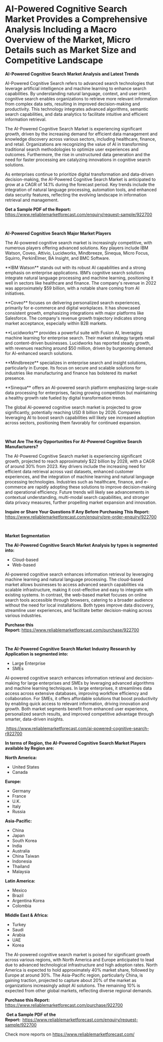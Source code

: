 <p><h1>AI-Powered Cognitive Search Market Provides a Comprehensive Analysis Including a Macro Overview of the Market, Micro Details such as Market Size and Competitive Landscape</h1></p><p><strong>AI-Powered Cognitive Search Market Analysis and Latest Trends</strong></p>
<p><p>AI-Powered Cognitive Search refers to advanced search technologies that leverage artificial intelligence and machine learning to enhance search capabilities. By understanding natural language, context, and user intent, cognitive search enables organizations to retrieve more relevant information from complex data sets, resulting in improved decision-making and productivity. This technology integrates advanced algorithms, semantic search capabilities, and data analytics to facilitate intuitive and efficient information retrieval.</p><p>The AI-Powered Cognitive Search Market is experiencing significant growth, driven by the increasing demand for efficient data management and knowledge discovery across various sectors, including healthcare, finance, and retail. Organizations are recognizing the value of AI in transforming traditional search methodologies to optimize user experiences and outcomes. Furthermore, the rise in unstructured data generation and the need for faster processing are catalyzing innovations in cognitive search solutions.</p><p>As enterprises continue to prioritize digital transformation and data-driven decision-making, the AI-Powered Cognitive Search Market is anticipated to grow at a CAGR of 14.1% during the forecast period. Key trends include the integration of natural language processing, automation tools, and enhanced data security features, reflecting the evolving landscape in information retrieval and management.</p></p>
<p><strong>Get a Sample PDF of the Report:&nbsp;</strong> <a href="https://www.reliablemarketforecast.com/enquiry/request-sample/922700?utm_campaign=2781&utm_medium=2&utm_source=Github&utm_content=ia&utm_term=11032025&utm_id=ai-powered-cognitive-search">https://www.reliablemarketforecast.com/enquiry/request-sample/922700</a></p>
<p>&nbsp;</p>
<p><strong>AI-Powered Cognitive Search Major Market Players</strong></p>
<p><p>The AI-powered cognitive search market is increasingly competitive, with numerous players offering advanced solutions. Key players include IBM Watson, Coveo, Attivio, Lucidworks, Mindbreeze, Sinequa, Micro Focus, Squirro, PerkinElmer, BA Insight, and BMC Software. </p><p>**IBM Watson** stands out with its robust AI capabilities and a strong emphasis on enterprise applications. IBM’s cognitive search solutions integrate natural language processing and machine learning, positioning it well in sectors like healthcare and finance. The company's revenue in 2022 was approximately $59 billion, with a notable share coming from AI initiatives.</p><p>**Coveo** focuses on delivering personalized search experiences, primarily for e-commerce and digital workplaces. It has showcased consistent growth, emphasizing integrations with major platforms like Salesforce. The company's revenue growth trajectory indicates strong market acceptance, especially within B2B markets.</p><p>**Lucidworks** provides a powerful suite with Fusion AI, leveraging machine learning for enterprise search. Their market strategy targets retail and content-driven businesses. Lucidworks has reported steady growth, with revenues reaching around $50 million, driven by burgeoning demand for AI-enhanced search solutions.</p><p>**Mindbreeze** specializes in enterprise search and insight solutions, particularly in Europe. Its focus on secure and scalable solutions for industries like manufacturing and finance has bolstered its market presence.</p><p>**Sinequa** offers an AI-powered search platform emphasizing large-scale data processing for enterprises, facing growing competition but maintaining a healthy growth rate fueled by digital transformation trends.</p><p>The global AI-powered cognitive search market is projected to grow significantly, potentially reaching USD 8 billion by 2026. Companies leveraging AI to boost search capabilities will likely see increased adoption across sectors, positioning them favorably for continued expansion.</p></p>
<p>&nbsp;</p>
<p><strong>What Are The Key Opportunities For AI-Powered Cognitive Search Manufacturers?</strong></p>
<p><p>The AI-Powered Cognitive Search market is experiencing significant growth, projected to reach approximately $22 billion by 2028, with a CAGR of around 30% from 2023. Key drivers include the increasing need for efficient data retrieval across vast datasets, enhanced customer experiences, and the integration of machine learning and natural language processing technologies. Industries such as healthcare, finance, and e-commerce are rapidly adopting these solutions to improve decision-making and operational efficiency. Future trends will likely see advancements in contextual understanding, multi-modal search capabilities, and stronger data privacy measures, further propelling market expansion and innovation.</p></p>
<p><strong>Inquire or Share Your Questions If Any Before Purchasing This Report:</strong> <a href="https://www.reliablemarketforecast.com/enquiry/pre-order-enquiry/922700?utm_campaign=2781&utm_medium=2&utm_source=Github&utm_content=ia&utm_term=11032025&utm_id=ai-powered-cognitive-search">https://www.reliablemarketforecast.com/enquiry/pre-order-enquiry/922700</a></p>
<p>&nbsp;</p>
<p><strong>Market Segmentation</strong></p>
<p><strong>The AI-Powered Cognitive Search Market Analysis by types is segmented into:</strong></p>
<p><ul><li>Cloud-based</li><li>Web-based</li></ul></p>
<p><p>AI-powered cognitive search enhances information retrieval by leveraging machine learning and natural language processing. The cloud-based market allows businesses to access advanced search capabilities via scalable infrastructure, making it cost-effective and easy to integrate with existing systems. In contrast, the web-based market focuses on online search tools accessible through browsers, catering to a broader audience without the need for local installations. Both types improve data discovery, streamline user experiences, and facilitate better decision-making across various industries.</p></p>
<p><strong>Purchase this Report:&nbsp;</strong><a href="https://www.reliablemarketforecast.com/purchase/922700?utm_campaign=2781&utm_medium=2&utm_source=Github&utm_content=ia&utm_term=11032025&utm_id=ai-powered-cognitive-search">https://www.reliablemarketforecast.com/purchase/922700</a></p>
<p>&nbsp;</p>
<p><strong>The AI-Powered Cognitive Search Market Industry Research by Application is segmented into:</strong></p>
<p><ul><li>Large Enterprise</li><li>SMEs</li></ul></p>
<p><p>AI-powered cognitive search enhances information retrieval and decision-making for large enterprises and SMEs by leveraging advanced algorithms and machine learning techniques. In large enterprises, it streamlines data access across extensive databases, improving workflow efficiency and collaboration. For SMEs, it offers affordable solutions that boost productivity by enabling quick access to relevant information, driving innovation and growth. Both market segments benefit from enhanced user experience, personalized search results, and improved competitive advantage through smarter, data-driven insights.</p></p>
<p><a href="https://www.reliablemarketforecast.com/ai-powered-cognitive-search-r922700?utm_campaign=2781&utm_medium=2&utm_source=Github&utm_content=ia&utm_term=11032025&utm_id=ai-powered-cognitive-search">&nbsp;https://www.reliablemarketforecast.com/ai-powered-cognitive-search-r922700</a></p>
<p><strong>In terms of Region, the AI-Powered Cognitive Search Market Players available by Region are:</strong></p>
<p>
    <p> <strong> North America: </strong>
        <ul>
            <li>United States</li>
            <li>Canada</li>
        </ul>
        </p> 
    <p> <strong> Europe: </strong>
        <ul>
            <li>Germany</li>
            <li>France</li>
            <li>U.K.</li>
            <li>Italy</li>
            <li>Russia</li>
        </ul>
        </p> 
    <p> <strong> Asia-Pacific: </strong>
        <ul>
            <li>China</li>
            <li>Japan</li>
            <li>South Korea</li>
            <li>India</li>
            <li>Australia</li>
            <li>China Taiwan</li>
            <li>Indonesia</li>
            <li>Thailand</li>
            <li>Malaysia</li>
        </ul>
        </p> 
    <p> <strong> Latin America: </strong>
        <ul>
            <li>Mexico</li>
            <li>Brazil</li>
            <li>Argentina Korea</li>
            <li>Colombia</li>
        </ul>
        </p> 
    <p> <strong> Middle East & Africa: </strong>
        <ul>
            <li>Turkey</li>
            <li>Saudi</li>
            <li>Arabia</li>
            <li>UAE</li>
            <li>Korea</li>
        </ul>
    </p>
    </p>
<p><p>The AI-powered cognitive search market is poised for significant growth across various regions, with North America and Europe anticipated to lead due to advanced technological infrastructure and high adoption rates. North America is expected to hold approximately 40% market share, followed by Europe at around 30%. The Asia-Pacific region, particularly China, is gaining traction, projected to capture about 20% of the market as organizations increasingly adopt AI solutions. The remaining 10% is expected from other global markets, reflecting diverse regional demands.</p></p>
<p><strong>Purchase this Report: </strong><a href="https://www.reliablemarketforecast.com/purchase/922700?utm_campaign=2781&utm_medium=2&utm_source=Github&utm_content=ia&utm_term=11032025&utm_id=ai-powered-cognitive-search">https://www.reliablemarketforecast.com/purchase/922700</a></p>
<p>&nbsp;<strong>Get a Sample PDF of the Report:&nbsp;&nbsp;</strong><a href="https://www.reliablemarketforecast.com/enquiry/request-sample/922700?utm_campaign=2781&utm_medium=2&utm_source=Github&utm_content=ia&utm_term=11032025&utm_id=ai-powered-cognitive-search">https://www.reliablemarketforecast.com/enquiry/request-sample/922700</a></p>
<p><strong></strong></p>
<p>Check more reports on <a href="https://www.reliablemarketforecast.com/?utm_campaign=2781&utm_medium=2&utm_source=Github&utm_content=ia&utm_term=11032025&utm_id=ai-powered-cognitive-search">https://www.reliablemarketforecast.com/</a></p>